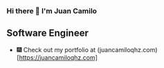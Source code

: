 ### Hi there 👋 I'm Juan Camilo

## Software Engineer

- 🎆 Check out my portfolio at (juancamiloqhz.com)[https://juancamiloqhz.com]

<!--
**juancamiloqhz/juancamiloqhz** is a ✨ _special_ ✨ repository because its `README.md` (this file) appears on your GitHub profile.

Here are some ideas to get you started:

- 🔭 I’m currently working on ...
- 🌱 I’m currently learning ...
- 👯 I’m looking to collaborate on ...
- 🤔 I’m looking for help with ...
- 💬 Ask me about ...
- 📫 How to reach me: ...
- 😄 Pronouns: ...
- ⚡ Fun fact: ...
-->
